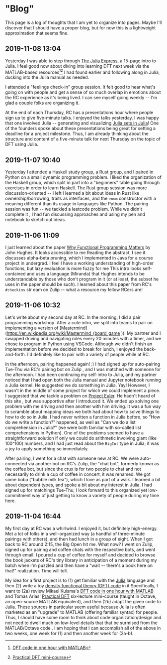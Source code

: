 # "Blog"

This page is a log of thoughts that I am yet to organize into pages. Maybe I'll discover that I should have a proper
 blog, but for now this is a lightweight approximation that seems fine.
 
## 2019-11-08 13:04

Yesterday I was able to step through [The Julia Express](https://github.com/bkamins/The-Julia-Express), a 15-page intro
to Julia. I feel good now about diving into learning DFT next week via the MATLAB-based resources[^1][^2] I had found
earlier and following along in Julia, ducking into the Julia manual as needed.

I attended a "feelings check-in" group session. It felt good to hear what's going on with people and get a sense of so
much overlap in emotions about the RC experience as it's being lived. I can see myself going weekly -- I'm glad a couple
folks are organizing it.

At the end of each Thursday, RC has a presentations hour where people sign up to give five-minute talks. I enjoyed the
talks yesterday. I was happy that one involved Julia -- generating and visualizing [Julia sets in
Julia](https://github.com/ofbennett/Julia_Set_Fractal)! One of the founders spoke about these presentations being great
for setting a deadline for a project milestone. Thus, I am already thinking about the structure and content of a
five-minute talk for next Thursday on the topic of DFT using Julia.
 
[^1]: [DFT code in one hour with
MATLAB](https://www.youtube.com/playlist?list=PLyifek164UUJk8PplzS56VvWZM8KgFqbk)
[^2]: [Practical
DFT mini-course](http://jdftx.org/PracticalDFT.html)
 
## 2019-11-07 10:40

Yesterday I attended a Haskell study group, a Rust group, and I paired in Python on a small dynamic programming problem.
I liked the organization of the Haskell group, which split in part into a "beginners" table going through exercises in
order to learn Haskell. The Rust group session was more discussion-oriented -- I left I learned a bit about ideas in
Rust like ownership/borrowing, traits as interfaces, and the `enum` constructor with a meaning different than its usage
in languages like Python. The pairing session was fun -- we tackled a leetcode problem. While we didn't complete it , I
had fun discussing approaches and using my pen and notebook to sketch out ideas.
 
## 2019-11-06 11:09

I just learned about the paper [Why Functional Programming
Matters](https://www.cs.kent.ac.uk/people/staff/dat/miranda/whyfp90.pdf) by John Hughes. It looks accessible to me
Reading the abstract, I see it discusses alpha-beta pruning, which I implemented in Java for a course project in
undergrad. I feel I have a working understanding of high-order functions, but lazy evaluation is more fuzzy for me This
intro looks self-contained and uses a language (Miranda) that Hughes intends to be understandable by those who don't
program in it (or at least, the subset he uses in the paper should be such). I learned about this paper from RC's
`#checkins` str eam on Zulip -- what a resource my fellow RCers are!

## 2019-11-06 10:32

Let's write about my second day at RC. In the morning, I did a pair programming workshop. After a cute intro, we split
into teams to pair on implementing a version of [Mastermind](https://en.wikipedia.org/wiki/Mastermind_(board_game )). My
partner and I swapped driving and navigating roles every 20 minutes with a timer, and we chose to program in Python
using VSCode. Although we didn't finish an implementation before we decided to break for lunch, I enjoyed the
back-and-forth. I'd definitely like to pair with a variety of people while at RC.

In the afternoon, pairing happened again! :) I had signed up for auto-pairing Tue-Thu via RC's pairing bot on Zulip ,
and I was matched with someone for the afternoon. I had been continuing my self-intro to Julia, and my partner noticed
that I had open both the Julia manual and Jupyter notebook running a Julia kernel. He suggested we do something in
Julia. Yay! However, I wasn't in the middle of some project for which we could implement a piece. I suggested that we
tackle a problem on [Project Euler](https://projecteuler.net/). He hadn't heard of this site , but was supportive after
I introduced it. We ended up solving one problem with me driving and then another with him driving. It was a fun way to
scramble about mapping ideas we both had about how to solve things to how to do so in Julia. I had never written a
function in Julia before, so "How do we write a function?" happened, as well as "Can we do a list comprehension in
Julia?" (we were both familiar with so-called list comprehensions in Python). One of the problems seemed to have a
straightforward solution if only we could do arithmetic involving giant (like 100^100) numbers, and I had just read
about the `BigInt` type in Julia; it was a joy to apply something so immediately.

After pairing, I went for a chat with someone new at RC. We were auto-connected via another bot on RC's Zulip, the "chat
bot", formerly known as the coffee bot, but since the crux is for two people to chat and not necessarily to drink a cup
of coffee in concert, it was renamed. We got some boba ("bubble milk tea"), which I love as part of a walk. I learned a
bit about dependent types, and spoke a bit about my interest in Julia. I had signed up for matchings Tue-Thu; I look
forward to this organized yet low-commitment way of just getting to know a variety of people during my time here.

## 2019-11-04 16:44

My first day at RC was a whirlwind. I enjoyed it, but definitely high-energy. Met a lot of folks in a well-organized way
(a handful of three-minute pairings with others), and then had lunch in a group of eight. When I got back to RC around
2:15, the Big Open hit me. What now? I went on Zulip, signed up for pairing and coffee chats with the respective bots,
and went through email. I poured a cup of coffee for myself and decided to browse the book jackets of RC's tiny
 library in anticipation of a moment during my batch when I'm puzzled and then have a "wait -- there's a book here on
  that!" realization. Time will tell.
  
My idea for a first project is to (1) get familiar with the [Julia](https://julialang.org/) language and then (2) write
a toy [density functional theory (DFT) code](https://en.wikipedia.org/wiki/Density_functional_theory ) in it
Specifically, I want to (2a) review Mikael Kuisma's [DFT code in one hour with
MATLAB](https://www.youtube.com/playlist?list=PLyifek164UUJk8PplzS56VvWZM8KgFqbk) and Tomas Arias' [Practical
DFT](http://jdftx.org/PracticalDFT.html) six-lecture mini-course (taught in Octave, an open-source MATLAB equivalent),
and then (2b) adapt the given code to Julia. These sources in particular seem useful because Julia is often marketed as
an "upgrade" to MATLAB (offering familiar syntax) for people. Thus, I should have some room to think about code
organization/design and not need to dwell much on low-level details that that be surmised from the MATLAB/Octave code
. I am hoping that I can accomplish all of the above in two weeks, one week for (1) and then another week for (2a-b).